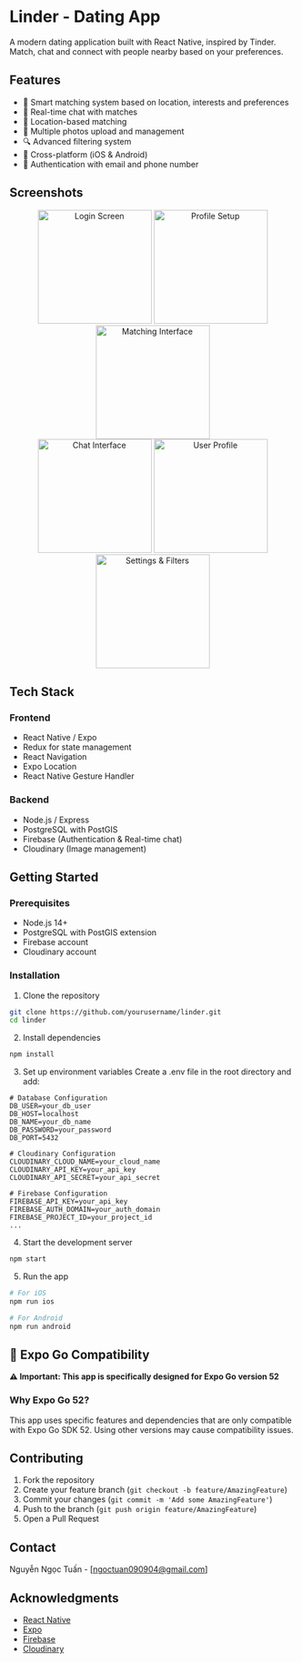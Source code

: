 # Linder - Dating App

A modern dating application built with React Native, inspired by Tinder. Match, chat and connect with people nearby based on your preferences.

## Features

-  👥 Smart matching system based on location, interests and preferences
-  💬 Real-time chat with matches
-  📍 Location-based matching
-  📸 Multiple photos upload and management
-  🔍 Advanced filtering system
-  📱 Cross-platform (iOS & Android)
-  🔐 Authentication with email and phone number

 ## Screenshots

<div align="center">
  <img src="./assets/images/demo1.jpg" width="200" alt="Login Screen" />
  <img src="./assets/images/demo2.jpg" width="200" alt="Profile Setup" />
  <img src="./assets/images/demo3.jpg" width="200" alt="Matching Interface" />
  <br>
  <img src="./assets/images/demo4.jpg" width="200" alt="Chat Interface" />
  <img src="./assets/images/demo5.jpg" width="200" alt="User Profile" />
  <img src="./assets/images/demo6.jpg" width="200" alt="Settings & Filters" />
</div>


## Tech Stack

### Frontend

-  React Native / Expo
-  Redux for state management
-  React Navigation
-  Expo Location
-  React Native Gesture Handler

### Backend

-  Node.js / Express
-  PostgreSQL with PostGIS
-  Firebase (Authentication & Real-time chat)
-  Cloudinary (Image management)

## Getting Started

### Prerequisites

-  Node.js 14+
-  PostgreSQL with PostGIS extension
-  Firebase account
-  Cloudinary account

### Installation

1. Clone the repository

```bash
git clone https://github.com/yourusername/linder.git
cd linder
````

2. Install dependencies

```bash
npm install
```

3. Set up environment variables
   Create a .env file in the root directory and add:

```env
# Database Configuration
DB_USER=your_db_user
DB_HOST=localhost
DB_NAME=your_db_name
DB_PASSWORD=your_password
DB_PORT=5432

# Cloudinary Configuration
CLOUDINARY_CLOUD_NAME=your_cloud_name
CLOUDINARY_API_KEY=your_api_key
CLOUDINARY_API_SECRET=your_api_secret

# Firebase Configuration
FIREBASE_API_KEY=your_api_key
FIREBASE_AUTH_DOMAIN=your_auth_domain
FIREBASE_PROJECT_ID=your_project_id
...
```

4. Start the development server

```bash
npm start
```

5. Run the app

```bash
# For iOS
npm run ios

# For Android
npm run android
```

## 📱 Expo Go Compatibility

**⚠️ Important: This app is specifically designed for Expo Go version 52**

### Why Expo Go 52?

This app uses specific features and dependencies that are only compatible with Expo Go SDK 52. Using other versions may cause compatibility issues.

## Contributing

1. Fork the repository
2. Create your feature branch (`git checkout -b feature/AmazingFeature`)
3. Commit your changes (`git commit -m 'Add some AmazingFeature'`)
4. Push to the branch (`git push origin feature/AmazingFeature`)
5. Open a Pull Request


## Contact

Nguyễn Ngọc Tuấn - [ngoctuan090904@gmail.com]

## Acknowledgments

- [React Native](https://reactnative.dev/)
- [Expo](https://expo.dev/)
- [Firebase](https://firebase.google.com/)
- [Cloudinary](https://cloudinary.com/)
